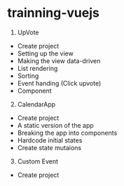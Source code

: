 # trainning-vuejs

1. UpVote

- Create project
- Setting up the view
- Making the view data-driven
- List rendering
- Sorting
- Event handing (Click upvote)
- Component

2. CalendarApp

- Create project
- A static version of the app
- Breaking the app into components
- Hardcode initial states
- Create state mutaions

3. Custom Event

- Create project
